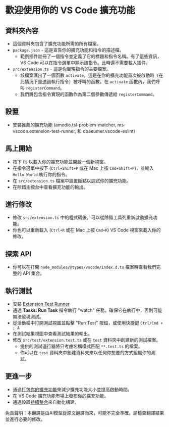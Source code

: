 # 歡迎使用你的 VS Code 擴充功能

## 資料夾內容

* 這個資料夾包含了擴充功能所需的所有檔案。
* `package.json` - 這是宣告你的擴充功能和指令的描述檔。
  * 範例插件註冊了一個指令並定義了它的標題和指令名稱。有了這些資訊，VS Code 可以在指令選單中顯示該指令。此時還不需要載入插件。
* `src/extension.ts` - 這是你實現指令的主要檔案。
  * 該檔案匯出了一個函數 `activate`，這是在你的擴充功能首次被啟動時（在此情況下是透過執行指令）被呼叫的函數。在 `activate` 函數內，我們呼叫 `registerCommand`。
  * 我們將包含指令實現的函數作為第二個參數傳遞給 `registerCommand`。

## 設置

* 安裝推薦的擴充功能 (amodio.tsl-problem-matcher, ms-vscode.extension-test-runner, 和 dbaeumer.vscode-eslint)

## 馬上開始

* 按下 `F5` 以載入你的擴充功能並開啟一個新視窗。
* 在指令選單中按下 (`Ctrl+Shift+P` 或在 Mac 上按 `Cmd+Shift+P`)，並輸入 `Hello World` 執行你的指令。
* 在 `src/extension.ts` 檔案中設置斷點以調試你的擴充功能。
* 在除錯主控台中查看擴充功能的輸出。

## 進行修改

* 修改 `src/extension.ts` 中的程式碼後，可以從除錯工具列重新啟動擴充功能。
* 你也可以重新載入 (`Ctrl+R` 或在 Mac 上按 `Cmd+R`) VS Code 視窗來載入你的修改。

## 探索 API

* 你可以在打開 `node_modules/@types/vscode/index.d.ts` 檔案時查看我們完整的 API 集合。

## 執行測試

* 安裝 [Extension Test Runner](https://marketplace.visualstudio.com/items?itemName=ms-vscode.extension-test-runner)
* 通過 **Tasks: Run Task** 指令執行 "watch" 任務。確保它在執行中，否則可能無法發現測試。
* 從活動欄中打開測試視圖並點擊 "Run Test" 按鈕，或使用快捷鍵 `Ctrl/Cmd + ; A`
* 在測試結果視圖中查看測試結果的輸出。
* 修改 `src/test/extension.test.ts` 或在 `test` 資料夾中創建新的測試檔案。
  * 提供的測試運行器將只考慮名稱模式匹配 `**.test.ts` 的檔案。
  * 你可以在 `test` 資料夾中創建資料夾來以任何你想要的方式組織你的測試。

## 更進一步

* 通過[打包你的擴充功能](https://code.visualstudio.com/api/working-with-extensions/bundling-extension?WT.mc_id=aiml-137032-kinfeylo)來減少擴充功能大小並提高啟動時間。
* 在 VS Code 擴充功能市場上[發布你的擴充功能](https://code.visualstudio.com/api/working-with-extensions/publishing-extension?WT.mc_id=aiml-137032-kinfeylo)。
* 通過設置[持續整合](https://code.visualstudio.com/api/working-with-extensions/continuous-integration?WT.mc_id=aiml-137032-kinfeylo)來自動化構建。

免責聲明：本翻譯是由AI模型從原文翻譯而來，可能不完全準確。請檢查翻譯結果並進行必要的修改。